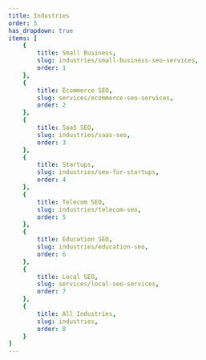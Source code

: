 ```yaml
---
title: Industries
order: 5
has_dropdown: true
items: [
    {
        title: Small Business,
        slug: industries/small-business-seo-services,
        order: 1
    },
    {
        title: Ecommerce SEO,
        slug: services/ecommerce-seo-services,
        order: 2
    },
    {
        title: SaaS SEO,
        slug: industries/saas-seo,
        order: 3
    },
    {
        title: Startups,
        slug: industries/seo-for-startups,
        order: 4
    },
    {
        title: Telecom SEO,
        slug: industries/telecom-seo,
        order: 5
    },
    {
        title: Education SEO,
        slug: industries/education-seo,
        order: 6
    },
    {
        title: Local SEO,
        slug: services/local-seo-services,
        order: 7
    },
    {
        title: All Industries,
        slug: industries,
        order: 8
    }
]
---
```

